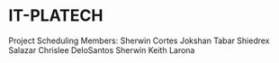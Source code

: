 # IT-PLATECH
Project
Scheduling
Members:
Sherwin Cortes
Jokshan Tabar
Shiedrex Salazar
Chrislee DeloSantos
Sherwin Keith Larona

